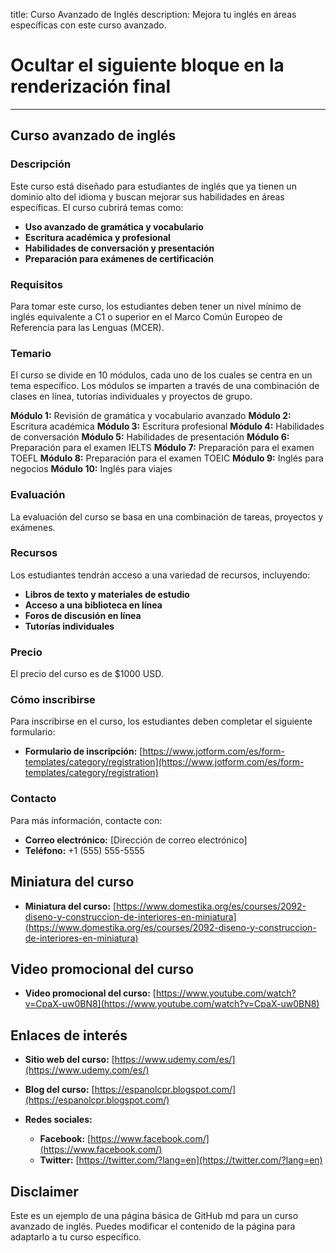 title: Curso Avanzado de Inglés
description: Mejora tu inglés en áreas específicas con este curso avanzado.

# Ocultar el siguiente bloque en la renderización final
---

## Curso avanzado de inglés

### Descripción

Este curso está diseñado para estudiantes de inglés que ya tienen un dominio alto del idioma y buscan mejorar sus habilidades en áreas específicas. El curso cubrirá temas como:

* **Uso avanzado de gramática y vocabulario**
* **Escritura académica y profesional**
* **Habilidades de conversación y presentación**
* **Preparación para exámenes de certificación**

### Requisitos

Para tomar este curso, los estudiantes deben tener un nivel mínimo de inglés equivalente a C1 o superior en el Marco Común Europeo de Referencia para las Lenguas (MCER).

### Temario

El curso se divide en 10 módulos, cada uno de los cuales se centra en un tema específico. Los módulos se imparten a través de una combinación de clases en línea, tutorías individuales y proyectos de grupo.

**Módulo 1:** Revisión de gramática y vocabulario avanzado
**Módulo 2:** Escritura académica
**Módulo 3:** Escritura profesional
**Módulo 4:** Habilidades de conversación
**Módulo 5:** Habilidades de presentación
**Módulo 6:** Preparación para el examen IELTS
**Módulo 7:** Preparación para el examen TOEFL
**Módulo 8:** Preparación para el examen TOEIC
**Módulo 9:** Inglés para negocios
**Módulo 10:** Inglés para viajes

### Evaluación

La evaluación del curso se basa en una combinación de tareas, proyectos y exámenes.

### Recursos

Los estudiantes tendrán acceso a una variedad de recursos, incluyendo:

* **Libros de texto y materiales de estudio**
* **Acceso a una biblioteca en línea**
* **Foros de discusión en línea**
* **Tutorías individuales**

### Precio

El precio del curso es de \$1000 USD.

### Cómo inscribirse

Para inscribirse en el curso, los estudiantes deben completar el siguiente formulario:

* **Formulario de inscripción:** [https://www.jotform.com/es/form-templates/category/registration](https://www.jotform.com/es/form-templates/category/registration)

### Contacto

Para más información, contacte con:

* **Correo electrónico:** [Dirección de correo electrónico]
* **Teléfono:** +1 (555) 555-5555

## Miniatura del curso

* **Miniatura del curso:** [https://www.domestika.org/es/courses/2092-diseno-y-construccion-de-interiores-en-miniatura](https://www.domestika.org/es/courses/2092-diseno-y-construccion-de-interiores-en-miniatura)

## Video promocional del curso

* **Video promocional del curso:** [https://www.youtube.com/watch?v=CpaX-uw0BN8](https://www.youtube.com/watch?v=CpaX-uw0BN8)

## Enlaces de interés

* **Sitio web del curso:** [https://www.udemy.com/es/](https://www.udemy.com/es/)
* **Blog del curso:** [https://espanolcpr.blogspot.com/](https://espanolcpr.blogspot.com/)
* **Redes sociales:**

    * **Facebook:** [https://www.facebook.com/](https://www.facebook.com/)
    * **Twitter:** [https://twitter.com/?lang=en](https://twitter.com/?lang=en)

## Disclaimer

Este es un ejemplo de una página básica de GitHub md para un curso avanzado de inglés. Puedes modificar el contenido de la página para adaptarlo a tu curso específico.

